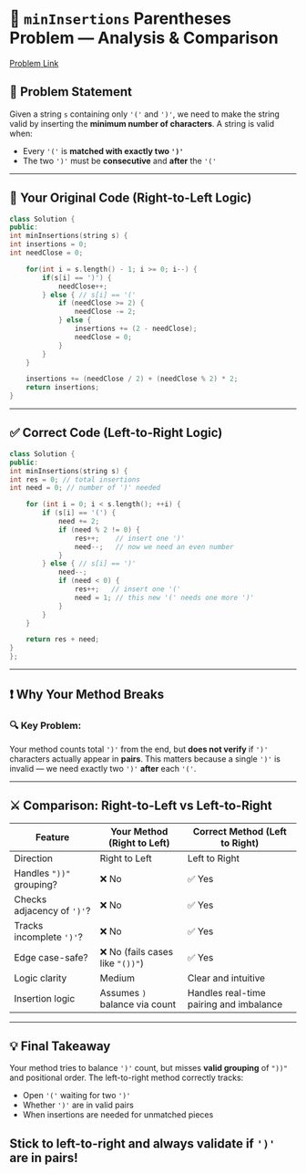 # 🧩 `minInsertions` Parentheses Problem — Analysis & Comparison
[Problem Link](https://leetcode.com/problems/minimum-insertions-to-balance-a-parentheses-string/description/)
## 📌 Problem Statement

Given a string `s` containing only `'('` and `')'`, we need to make the string valid by inserting the **minimum number of characters**. A string is valid when:

- Every `'('` is **matched with exactly two `')'`**
- The two `')'` must be **consecutive** and **after** the `'('`

---

## 🔁 Your Original Code (Right-to-Left Logic)

```cpp
class Solution {
public:
int minInsertions(string s) {
int insertions = 0;
int needClose = 0;

    for(int i = s.length() - 1; i >= 0; i--) {
        if(s[i] == ')') {
            needClose++;
        } else { // s[i] == '('
            if (needClose >= 2) {
                needClose -= 2;
            } else {
                insertions += (2 - needClose);
                needClose = 0;
            }
        }
    }

    insertions += (needClose / 2) + (needClose % 2) * 2;
    return insertions;
}
```

---

## ✅ Correct Code (Left-to-Right Logic)

```cpp
class Solution {
public:
int minInsertions(string s) {
int res = 0; // total insertions
int need = 0; // number of ')' needed

    for (int i = 0; i < s.length(); ++i) {
        if (s[i] == '(') {
            need += 2;
            if (need % 2 != 0) {
                res++;    // insert one ')'
                need--;   // now we need an even number
            }
        } else { // s[i] == ')'
            need--;
            if (need < 0) {
                res++;   // insert one '('
                need = 1; // this new '(' needs one more ')'
            }
        }
    }

    return res + need;
}
};
```


---

## ❗ Why Your Method Breaks

### 🔍 Key Problem:
Your method counts total `')'` from the end, but **does not verify** if `')'` characters actually appear in **pairs**. This matters because a single `')'` is invalid — we need exactly two `')'` **after** each `'('`.

---

## ⚔️ Comparison: Right-to-Left vs Left-to-Right

| Feature | Your Method (Right to Left) | Correct Method (Left to Right) |
|--------|-----------------------------|-------------------------------|
| Direction | Right to Left | Left to Right |
| Handles `"))"` grouping? | ❌ No | ✅ Yes |
| Checks adjacency of `')'`? | ❌ No | ✅ Yes |
| Tracks incomplete `')'`? | ❌ No | ✅ Yes |
| Edge case-safe? | ❌ No (fails cases like `"())"`) | ✅ Yes |
| Logic clarity | Medium | Clear and intuitive |
| Insertion logic | Assumes `)` balance via count | Handles real-time pairing and imbalance |

---
## 💡 Final Takeaway

Your method tries to balance `')'` count, but misses **valid grouping** of `"))"` and positional order. The left-to-right method correctly tracks:

- Open `'('` waiting for two `')'`
- Whether `')'` are in valid pairs
- When insertions are needed for unmatched pieces

Stick to left-to-right and always validate if `')'` are in pairs!
---
